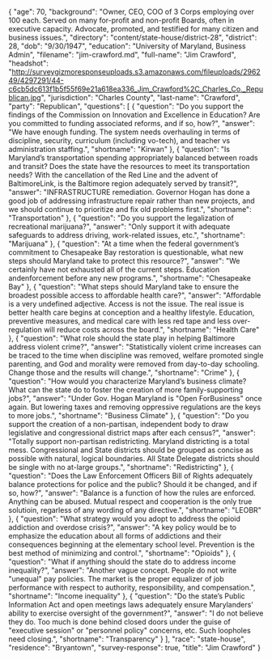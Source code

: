 {
  "age": 70,
  "background": "Owner, CEO, COO of 3 Corps employing over 100 each. Served on many for-profit and non-profit Boards, often in executive capacity. Advocate, promoted, and testified for many citizen and business issues.",
  "directory": "content/state-house/district-28",
  "district": 28,
  "dob": "9/30/1947",
  "education": "University of Maryland,  Business Admin",
  "filename": "jim-crawford.md",
  "full-name": "Jim Crawford",
  "headshot": "http://surveygizmoresponseuploads.s3.amazonaws.com/fileuploads/296249/4297291/44-c6cb5dc613f1b5f55f69e21a618ea336_Jim_Crawford%2C_Charles_Co._Republican.jpg",
  "jurisdiction": "Charles County",
  "last-name": "Crawford",
  "party": "Republican",
  "questions": [
    {
      "question": "Do you support the findings of the Commission on Innovation and Excellence in Education? Are you committed to funding associated reforms, and if so, how?",
      "answer": "We have enough funding. The system needs overhauling in terms of discipline, security, curriculum (including vo-tech), and teacher vs administration staffing.",
      "shortname": "Kirwan"
    },
    {
      "question": "Is Maryland’s transportation spending appropriately balanced between roads and transit? Does the state have the resources to meet its transportation needs? With the cancellation of the Red Line and the advent of BaltimoreLink, is the Baltimore region adequately served by transit?",
      "answer": "INFRASTRUCTURE remediation. Governor Hogan has done a good job of addressing infrastructure repair rather than new projects, and we should continue to prioritize and fix old problems first.",
      "shortname": "Transportation"
    },
    {
      "question": "Do you support the legalization of recreational marijuana?",
      "answer": "Only support it with adequate safeguards to address driving, work-related issues, etc.",
      "shortname": "Marijuana"
    },
    {
      "question": "At a time when the federal government’s commitment to Chesapeake Bay restoration is questionable, what new steps should Maryland take to protect this resource?",
      "answer": "We certainly have not exhausted all of the current steps.  Education andenforcement before any new programs.",
      "shortname": "Chesapeake Bay"
    },
    {
      "question": "What steps should Maryland take to ensure the broadest possible access to affordable health care?",
      "answer": "Affordable is a very undefined adjective. Access is not the issue. The real issue is better health care begins at conception and a healthy lifestyle.  Education, preventive measures, and medical care with less red tape and less over-regulation will reduce costs across the board.",
      "shortname": "Health Care"
    },
    {
      "question": "What role should the state play in helping Baltimore address violent crime?",
      "answer": "Statistically violent crime increases can be traced to the time when discipline was removed, welfare promoted single parenting, and God and morality were removed from day-to-day schooling. Change those and the results will change.",
      "shortname": "Crime"
    },
    {
      "question": "How would you characterize Maryland’s business climate? What can the state do to foster the creation of more family-supporting jobs?",
      "answer": "Under Gov. Hogan Maryland is \"Open ForBusiness\" once again. But lowering taxes and removing oppressive regulations are the keys to more jobs.",
      "shortname": "Business Climate"
    },
    {
      "question": "Do you support the creation of a non-partisan, independent body to draw legislative and congressional district maps after each census?",
      "answer": "Totally support non-partisan redistricting. Maryland districting is a total mess. Congressional and State districts should be grouped as concise as possible with natural, logical boundaries. All State Delegate districts should be single with no at-large groups.",
      "shortname": "Redistricting"
    },
    {
      "question": "Does the Law Enforcement Officers Bill of Rights adequately balance protections for police and the public? Should it be changed, and if so, how?",
      "answer": "Balance is a function of how the rules are enforced. Anything can be abused. Mutual respect and cooperation is the only true solutioin, regarless of any wording of any directive.",
      "shortname": "LEOBR"
    },
    {
      "question": "What strategy would you adopt to address the opioid addiction and overdose crisis?",
      "answer": "A key policy would be to emphasize the education about all forms of addictions and their consequences beginning at the elementary school level. Prevention is the best method of minimizing and control.",
      "shortname": "Opioids"
    },
    {
      "question": "What if anything should the state do to address income inequality?",
      "answer": "Another vague concept. People do not write \"unequal\" pay policies. The market is the proper equalizer of job performance with respect to authority, responsibility, and compensation.",
      "shortname": "Income inequality"
    },
    {
      "question": "Do the state’s Public Information Act and open meetings laws adequately ensure Marylanders’ ability to exercise oversight of the government?",
      "answer": "I do not believe they do. Too much is done behind closed doors under the guise of \"executive session\" or \"personnel policy\" concerns, etc. Such loopholes need closing.",
      "shortname": "Transparency"
    }
  ],
  "race": "state-house",
  "residence": "Bryantown",
  "survey-response": true,
  "title": "Jim Crawford"
}
